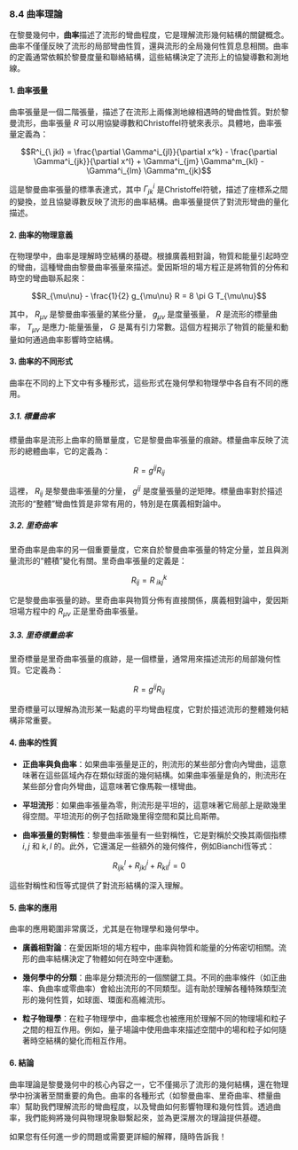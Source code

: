 ### 8.4 曲率理論

在黎曼幾何中，**曲率**描述了流形的彎曲程度，它是理解流形幾何結構的關鍵概念。曲率不僅僅反映了流形的局部彎曲性質，還與流形的全局幾何性質息息相關。曲率的定義通常依賴於黎曼度量和聯絡結構，這些結構決定了流形上的協變導數和測地線。

#### 1. 曲率張量

曲率張量是一個二階張量，描述了在流形上兩條測地線相遇時的彎曲性質。對於黎曼流形，曲率張量 $`R`$ 可以用協變導數和Christoffel符號來表示。具體地，曲率張量定義為：


```math
R^i_{\ jkl} = \frac{\partial \Gamma^i_{jl}}{\partial x^k} - \frac{\partial \Gamma^i_{jk}}{\partial x^l} + \Gamma^i_{jm} \Gamma^m_{kl} - \Gamma^i_{lm} \Gamma^m_{jk}
```


這是黎曼曲率張量的標準表達式，其中 $`\Gamma^i_{jk}`$ 是Christoffel符號，描述了座標系之間的變換，並且協變導數反映了流形的曲率結構。曲率張量提供了對流形彎曲的量化描述。

#### 2. 曲率的物理意義

在物理學中，曲率是理解時空結構的基礎。根據廣義相對論，物質和能量引起時空的彎曲，這種彎曲由黎曼曲率張量來描述。愛因斯坦的場方程正是將物質的分佈和時空的彎曲聯系起來：


```math
R_{\mu\nu} - \frac{1}{2} g_{\mu\nu} R = 8 \pi G T_{\mu\nu}
```


其中， $`R_{\mu\nu}`$ 是黎曼曲率張量的某些分量， $`g_{\mu\nu}`$ 是度量張量， $`R`$ 是流形的標量曲率， $`T_{\mu\nu}`$ 是應力-能量張量， $`G`$ 是萬有引力常數。這個方程揭示了物質的能量和動量如何通過曲率影響時空結構。

#### 3. 曲率的不同形式

曲率在不同的上下文中有多種形式，這些形式在幾何學和物理學中各自有不同的應用。

##### 3.1. 標量曲率

標量曲率是流形上曲率的簡單量度，它是黎曼曲率張量的痕跡。標量曲率反映了流形的總體曲率，它的定義為：


```math
R = g^{ij} R_{ij}
```


這裡， $`R_{ij}`$ 是黎曼曲率張量的分量， $`g^{ij}`$ 是度量張量的逆矩陣。標量曲率對於描述流形的“整體”彎曲性質是非常有用的，特別是在廣義相對論中。

##### 3.2. 里奇曲率

里奇曲率是曲率的另一個重要量度，它來自於黎曼曲率張量的特定分量，並且與測量流形的“體積”變化有關。里奇曲率張量的定義是：


```math
R_{ij} = R^k_{\ ikj}
```


它是黎曼曲率張量的跡。里奇曲率與物質分佈有直接關係，廣義相對論中，愛因斯坦場方程中的 $`R_{\mu\nu}`$ 正是里奇曲率張量。

##### 3.3. 里奇標量曲率

里奇標量是里奇曲率張量的痕跡，是一個標量，通常用來描述流形的局部幾何性質。它定義為：


```math
R = g^{ij} R_{ij}
```


里奇標量可以理解為流形某一點處的平均彎曲程度，它對於描述流形的整體幾何結構非常重要。

#### 4. 曲率的性質

- **正曲率與負曲率**：如果曲率張量是正的，則流形的某些部分會向內彎曲，這意味著在這些區域內存在類似球面的幾何結構。如果曲率張量是負的，則流形在某些部分會向外彎曲，這意味著它像馬鞍一樣彎曲。
  
- **平坦流形**：如果曲率張量為零，則流形是平坦的，這意味著它局部上是歐幾里得空間。平坦流形的例子包括歐幾里得空間和莫比烏斯帶。

- **曲率張量的對稱性**：黎曼曲率張量有一些對稱性，它是對稱於交換其兩個指標 $`i, j`$ 和 $`k, l`$ 的。此外，它還滿足一些額外的幾何條件，例如Bianchi恆等式：


```math
R_{ijk}^l + R_{jkl}^i + R_{kli}^j = 0
```


這些對稱性和恆等式提供了對流形結構的深入理解。

#### 5. 曲率的應用

曲率的應用範圍非常廣泛，尤其是在物理學和幾何學中。

- **廣義相對論**：在愛因斯坦的場方程中，曲率與物質和能量的分佈密切相關。流形的曲率結構決定了物體如何在時空中運動。
  
- **幾何學中的分類**：曲率是分類流形的一個關鍵工具。不同的曲率條件（如正曲率、負曲率或零曲率）會給出流形的不同類型。這有助於理解各種特殊類型流形的幾何性質，如球面、環面和高維流形。

- **粒子物理學**：在粒子物理學中，曲率概念也被應用於理解不同的物理場和粒子之間的相互作用。例如，量子場論中使用曲率來描述空間中的場和粒子如何隨著時空結構的變化而相互作用。

#### 6. 結論

曲率理論是黎曼幾何中的核心內容之一，它不僅揭示了流形的幾何結構，還在物理學中扮演著至關重要的角色。曲率的各種形式（如黎曼曲率、里奇曲率、標量曲率）幫助我們理解流形的彎曲程度，以及彎曲如何影響物理和幾何性質。透過曲率，我們能夠將幾何與物理現象聯繫起來，並為更深層次的理論提供基礎。

如果您有任何進一步的問題或需要更詳細的解釋，隨時告訴我！